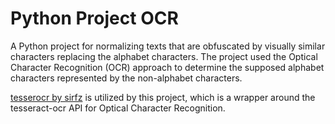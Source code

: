 # Python Project OCR
 
A Python project for normalizing texts that are obfuscated by visually similar characters replacing the alphabet characters. The project used the Optical Character Recognition (OCR) approach to determine the supposed alphabet characters represented by the non-alphabet characters. 

[tesserocr by sirfz](https://github.com/sirfz/tesserocr) is utilized by this project, which is a wrapper around the tesseract-ocr API for Optical Character Recognition.
